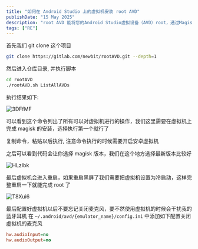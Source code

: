 ```yaml
---
title: "如何在 Android Studio 上的虚拟机安装 root AVD"
publishDate: "15 May 2025"
description: "root AVD 能将您的Android Studio虚拟设备（AVD）root，通过Magisk（稳定版、测试版或预览版）"
tags: ["RE"]
---
```


首先我们 git clone 这个项目

```bash
git clone https://gitlab.com/newbit/rootAVD.git --depth=1
```

然后进入仓库目录, 并执行脚本

```bash
cd rootAVD
./rootAVD.sh ListAllAVDs
```

执行结果如下:

![3DFfMF](https://picture-1303128679.cos.ap-shanghai.myqcloud.com/uPic/3DFfMF.png)

可以看到这个命令列出了所有可以对虚拟机进行的操作，我们这里需要在虚拟机上完成 magisk 的安装，选择执行第一个就行了

复制命令，粘贴以后执行, 注意命令执行的时候需要开启安卓虚拟机

之后可以看到代码会让你选择 magisk 版本，我们在这个地方选择最新版本比较好

![HLzIbk](https://picture-1303128679.cos.ap-shanghai.myqcloud.com/uPic/HLzIbk.png)

最后虚拟机会进入重启，如果重启黑屏了我们需要把虚拟机设置为冷启动，这样完整重启一下就能完成 root 了

![T8Xui6](https://picture-1303128679.cos.ap-shanghai.myqcloud.com/uPic/T8Xui6.png)

最后配置好虚拟机以后不要忘记关闭麦克风，要不然使用虚拟机的时候会干扰我的蓝牙耳机
在 `~/.android/avd/{emulator_name}/config.ini` 中添加如下配置关闭虚拟机的麦克风

```ini
hw.audioInput=no
hw.audioOutput=no
```
